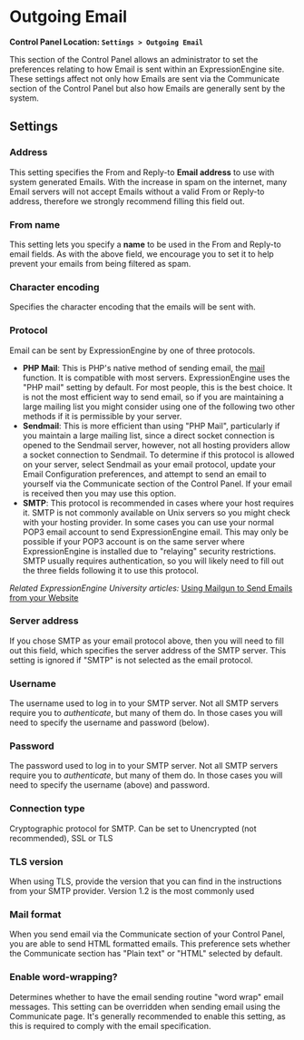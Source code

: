 <!--
    This source file is part of the open source project
    ExpressionEngine User Guide (https://github.com/ExpressionEngine/ExpressionEngine-User-Guide)

    @link      https://expressionengine.com/
    @copyright Copyright (c) 2003-2020, Packet Tide, LLC (https://packettide.com)
    @license   https://expressionengine.com/license Licensed under Apache License, Version 2.0
-->

# Outgoing Email

**Control Panel Location: `Settings > Outgoing Email`**

This section of the Control Panel allows an administrator to set the preferences relating to how Email is sent within an ExpressionEngine site. These settings affect not only how Emails are sent via the Communicate section of the Control Panel but also how Emails are generally sent by the system.

## Settings

### Address

This setting specifies the From and Reply-to **Email address** to use with system generated Emails. With the increase in spam on the internet, many Email servers will not accept Emails without a valid From or Reply-to address, therefore we strongly recommend filling this field out.

### From name

This setting lets you specify a **name** to be used in the From and Reply-to email fields. As with the above field, we encourage you to set it to help prevent your emails from being filtered as spam.

### Character encoding

Specifies the character encoding that the emails will be sent with.

### Protocol

Email can be sent by ExpressionEngine by one of three protocols.

- **PHP Mail**: This is PHP's native method of sending email, the [mail](https://us2.php.net/manual/en/function.mail.php) function. It is compatible with most servers. ExpressionEngine uses the "PHP mail" setting by default. For most people, this is the best choice. It is not the most efficient way to send email, so if you are maintaining a large mailing list you might consider using one of the following two other methods if it is permissible by your server.
- **Sendmail**: This is more efficient than using "PHP Mail", particularly if you maintain a large mailing list, since a direct socket connection is opened to the Sendmail server, however, not all hosting providers allow a socket connection to Sendmail. To determine if this protocol is allowed on your server, select Sendmail as your email protocol, update your Email Configuration preferences, and attempt to send an email to yourself via the Communicate section of the Control Panel. If your email is received then you may use this option.
- **SMTP**: This protocol is recommended in cases where your host requires it. SMTP is not commonly available on Unix servers so you might check with your hosting provider. In some cases you can use your normal POP3 email account to send ExpressionEngine email. This may only be possible if your POP3 account is on the same server where ExpressionEngine is installed due to "relaying" security restrictions. SMTP usually requires authentication, so you will likely need to fill out the three fields following it to use this protocol.

*Related ExpressionEngine University articles:* [Using Mailgun to Send Emails from your Website](https://u.expressionengine.com/article/using-mailgun-to-send-emails-from-your-website)

### Server address

If you chose SMTP as your email protocol above, then you will need to fill out this field, which specifies the server address of the SMTP server. This setting is ignored if "SMTP" is not selected as the email protocol.

### Username

The username used to log in to your SMTP server. Not all SMTP servers require you to _authenticate_, but many of them do. In those cases you will need to specify the username and password (below).

### Password

The password used to log in to your SMTP server. Not all SMTP servers require you to _authenticate_, but many of them do. In those cases you will need to specify the username (above) and password.

### Connection type

Cryptographic protocol for SMTP. Can be set to Unencrypted (not recommended), SSL or TLS

### TLS version

When using TLS, provide the version that you can find in the instructions from your SMTP provider. Version 1.2 is the most commonly used

### Mail format

When you send email via the Communicate section of your Control Panel, you are able to send HTML formatted emails. This preference sets whether the Communicate section has "Plain text" or "HTML" selected by default.

### Enable word-wrapping?

Determines whether to have the email sending routine "word wrap" email messages. This setting can be overridden when sending email using the Communicate page. It's generally recommended to enable this setting, as this is required to comply with the email specification.
